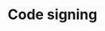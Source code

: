 ---
lang: en
layout: doc
permalink: /doc/code-signing/
redirect_to: https://qubes-doc-rst.readthedocs.io/en/latest/developer/code/code-signing.html
ref: 51
title: Code signing
---